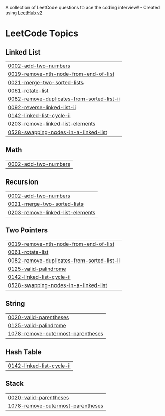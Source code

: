 A collection of LeetCode questions to ace the coding interview! - Created using [LeetHub v2](https://github.com/arunbhardwaj/LeetHub-2.0)
<!---LeetCode Topics Start-->
# LeetCode Topics
## Linked List
|  |
| ------- |
| [0002-add-two-numbers](https://github.com/mathav-ramalingam/LEETCODE/tree/master/0002-add-two-numbers) |
| [0019-remove-nth-node-from-end-of-list](https://github.com/mathav-ramalingam/LEETCODE/tree/master/0019-remove-nth-node-from-end-of-list) |
| [0021-merge-two-sorted-lists](https://github.com/mathav-ramalingam/LEETCODE/tree/master/0021-merge-two-sorted-lists) |
| [0061-rotate-list](https://github.com/mathav-ramalingam/LEETCODE/tree/master/0061-rotate-list) |
| [0082-remove-duplicates-from-sorted-list-ii](https://github.com/mathav-ramalingam/LEETCODE/tree/master/0082-remove-duplicates-from-sorted-list-ii) |
| [0092-reverse-linked-list-ii](https://github.com/mathav-ramalingam/LEETCODE/tree/master/0092-reverse-linked-list-ii) |
| [0142-linked-list-cycle-ii](https://github.com/mathav-ramalingam/LEETCODE/tree/master/0142-linked-list-cycle-ii) |
| [0203-remove-linked-list-elements](https://github.com/mathav-ramalingam/LEETCODE/tree/master/0203-remove-linked-list-elements) |
| [0528-swapping-nodes-in-a-linked-list](https://github.com/mathav-ramalingam/LEETCODE/tree/master/0528-swapping-nodes-in-a-linked-list) |
## Math
|  |
| ------- |
| [0002-add-two-numbers](https://github.com/mathav-ramalingam/LEETCODE/tree/master/0002-add-two-numbers) |
## Recursion
|  |
| ------- |
| [0002-add-two-numbers](https://github.com/mathav-ramalingam/LEETCODE/tree/master/0002-add-two-numbers) |
| [0021-merge-two-sorted-lists](https://github.com/mathav-ramalingam/LEETCODE/tree/master/0021-merge-two-sorted-lists) |
| [0203-remove-linked-list-elements](https://github.com/mathav-ramalingam/LEETCODE/tree/master/0203-remove-linked-list-elements) |
## Two Pointers
|  |
| ------- |
| [0019-remove-nth-node-from-end-of-list](https://github.com/mathav-ramalingam/LEETCODE/tree/master/0019-remove-nth-node-from-end-of-list) |
| [0061-rotate-list](https://github.com/mathav-ramalingam/LEETCODE/tree/master/0061-rotate-list) |
| [0082-remove-duplicates-from-sorted-list-ii](https://github.com/mathav-ramalingam/LEETCODE/tree/master/0082-remove-duplicates-from-sorted-list-ii) |
| [0125-valid-palindrome](https://github.com/mathav-ramalingam/LEETCODE/tree/master/0125-valid-palindrome) |
| [0142-linked-list-cycle-ii](https://github.com/mathav-ramalingam/LEETCODE/tree/master/0142-linked-list-cycle-ii) |
| [0528-swapping-nodes-in-a-linked-list](https://github.com/mathav-ramalingam/LEETCODE/tree/master/0528-swapping-nodes-in-a-linked-list) |
## String
|  |
| ------- |
| [0020-valid-parentheses](https://github.com/mathav-ramalingam/LEETCODE/tree/master/0020-valid-parentheses) |
| [0125-valid-palindrome](https://github.com/mathav-ramalingam/LEETCODE/tree/master/0125-valid-palindrome) |
| [1078-remove-outermost-parentheses](https://github.com/mathav-ramalingam/LEETCODE/tree/master/1078-remove-outermost-parentheses) |
## Hash Table
|  |
| ------- |
| [0142-linked-list-cycle-ii](https://github.com/mathav-ramalingam/LEETCODE/tree/master/0142-linked-list-cycle-ii) |
## Stack
|  |
| ------- |
| [0020-valid-parentheses](https://github.com/mathav-ramalingam/LEETCODE/tree/master/0020-valid-parentheses) |
| [1078-remove-outermost-parentheses](https://github.com/mathav-ramalingam/LEETCODE/tree/master/1078-remove-outermost-parentheses) |
<!---LeetCode Topics End-->